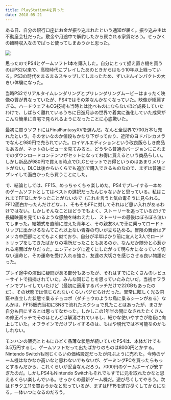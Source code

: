 ```yaml
---
title: PlayStation4を買った
date: 2018-05-21
---
```


ある日、自分の銀行口座にお金が振り込まれたという通知が届く。振り込み主は不動産会社だった。敷金や月途中で解約したから戻される家賃だろう。せっかくの臨時収入なのでぱっと使ってしまおうかと思った。

![](https://farm2.staticflickr.com/1754/41970083134_7dbb72e2e5_h.jpg)

思ったのでPS4とゲームソフト1本を購入した。自分にとって据え置き機を買うのはPS2以来で、高校時代にプレイしたあのときからはもう10年以上経っている。PS3の時代をまるまるスキップしてしまったため、ずいぶんインパクトの大きい体験になった。

当時PS2でリアルタイムレンダリングとプリレンダリングムービーはまったく映像の質が異なっていたが、PS4ではその差なんかなくなっていた。映像が綺麗すぎる。ハードウェアもCG技術も当時とは比べものにならないほど成長していたわけで、しばらく離れているうちに日進月歩の世界で着実に進化していた成果がこんな簡単に自宅で見られるようになったことに心底驚いた。

最初に買うソフトにはFinalFantasyXVを選んだ。なんと全世界で700万本も売れたという。そのせいなのか値段もかなり下がっており、近所のヨドバシカメラでなんと980円で売られていた。ロイヤルエディションという改良版らしき商品もあるが、ネットのレビューを見てみると、どうやら普通のバージョンにこれまでのダウンロードコンテンツがセットになってお得に買えるという商品らしい。しかし新品が980円で買える時点でDLCとセットでお得というのはあまりメリットがない。DLCは後からいくらでも追加で購入できるものなので、まずは普通にプレイして面白かったら買うことにした。

で、結論としては、FF15、めっちゃくちゃ楽しめた。PS4でプレイする一本めのゲームソフトとしてはベストの選択だったんじゃないかと思っている。私はこれまでFF12しかやったことがないので（これを言うと気の毒そうに見られる。FF12面白かったんだけどな…）、そもそもFFに対してそれほど思い入れがあるわけではない。しかしそんなことはどうでもよく、ストーリーを追っているだけで長編映画を見ているような感触を味わえたし、ストーリーの最後はぼろぼろ泣いてしまった。結婚式を直前に控えた青年と、その親友3人で車に乗ってロードトリップに出かけるなんてこれ以上ない青春の匂いが立ち込める。冒険の舞台はアメリカ中西部にとてもよく似ており、自分が半年ばかり前に友人と3人でロードトリップをしてきたばかりの場所だったこともあるのか、なんだか随分と心惹かれる場面ばかりだった。エンディングに近くにしたがって明らかになっていく切ない運命と、その運命を受け入れる強さ、友達の大切さを感じさせる良い物語だった。

プレイ途中の演出に疑問がある部分もあったが、それはすでにたくさんのレビューサイトで指摘されていた。みんな同じことを思っていたみたいだ。当初オフラインでプレイしていたけど（最初に適用するパッチだけで22GBもあったのだ）、その状態では信じられないくらいバグだらけだった。異常に眩しく光る洞窟や直立した状態で乗るチョコボ（ダチョウのような鳥に乗るシーンがある）なんかは、FF15販売当初にSNSで流れたスクショで見たことはあったが、まさか自分も目にするとは思ってなかった。しかしこの1年半の間になされたたくさんの修正パッチでそのほとんどは解消されているし、細かな使いやすさが格段に向上していた。オフラインでだけプレイするのは、もはや現代では不可能なのかもしれない。

モンハンの販売とともにひどく品薄な状態が続いていたPS4は、本体だけでも3.5万円するし、ゲームソフトだって出たばかりのものは8000円とかする。Nintendo Switchも同じくらいの価格設定だったが飛ぶように売れた。今時のゲーム機はなかなか高いなと思わないでもないが、ゲーミングPCを買ったらもっとするんだから、これくらいが妥当なんだろう。7000円のゲームボーイが安すぎたのだ。しかしPS4もNintendo Switchもそれでもすでに元を取れたかなと思えるくらい楽しんでいる。せっかくの最新ゲーム機だ。遊び尽くしてやろう。次はドラクエ11を買おうかなと思っているが、まずはFF15を遊び尽くしてからになる。一体いつになるのだろう。